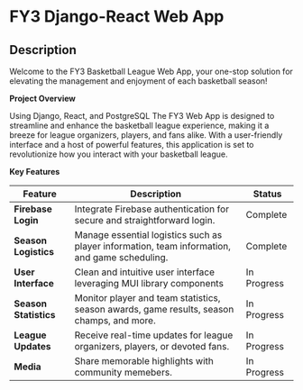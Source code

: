 

# FY3 Django-React Web App
## Description
Welcome to the FY3 Basketball League Web App, your one-stop solution for elevating the management and enjoyment of each basketball season!

**Project Overview** 

Using Django, React, and PostgreSQL The FY3 Web App is designed to streamline and enhance the basketball league experience, making it a breeze for league organizers, players, and fans alike. With a user-friendly interface and a host of powerful features, this application is set to revolutionize how you interact with your basketball league.

**Key Features**

| **Feature**               | **Description**                                                                                  | Status       |
|---------------------------|--------------------------------------------------------------------------------------------------| ------------ |
| **Firebase Login**        | Integrate Firebase authentication for secure and straightforward login. | Complete |
| **Season Logistics**      | Manage essential logistics such as player information, team information, and game scheduling. | Complete |
| **User Interface**        | Clean and intuitive user interface leveraging MUI library components | In Progress |
| **Season Statistics**     | Monitor player and team statistics, season awards, game results, season champs, and more. | In Progress |
| **League Updates**        | Receive real-time updates for league organizers, players, or devoted fans. | In Progress |
| **Media**    | Share memorable highlights with community memebers. | In Progress |
